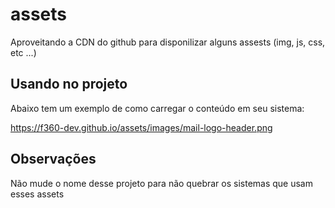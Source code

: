 # assets

Aproveitando a CDN do github para disponilizar alguns assests (img, js, css, etc ...)

## Usando no projeto

Abaixo tem um exemplo de como carregar o conteúdo em seu sistema:

https://f360-dev.github.io/assets/images/mail-logo-header.png

## Observações

Não mude o nome desse projeto para não quebrar os sistemas que usam esses assets
